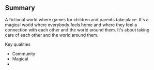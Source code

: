 Summary
--
A fictional world where games for children and parents take place.
It's a magical world where everybody feels home and where they feel a connection with each other and the world around them. It's about taking care of each other and the world around them.

Key qualities
- Community
- Magical
- 